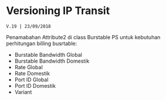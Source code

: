 # Versioning IP Transit

```
V.19 | 23/09/2018
```
Penamabahan Attribute2 di class Burstable PS untuk kebutuhan perhitungan billing busrtable:
 - Burstable Bandwidth Global
 - Burstable Bandwidth Domestik
 - Rate Global
 - Rate Domestik
 - Port ID Global
 - Port ID Domestik
 - Variant
